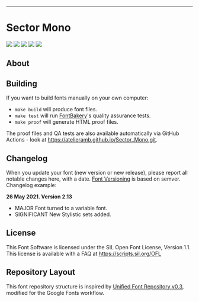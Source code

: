 ----


# Sector Mono

[![][Fontbakery]](https://atelieramb.github.io/Sector_Mono.git/fontbakery/fontbakery-report.html)
[![][Universal]](https://atelieramb.github.io/Sector_Mono.git/fontbakery/fontbakery-report.html)
[![][GF Profile]](https://atelieramb.github.io/Sector_Mono.git/fontbakery/fontbakery-report.html)
[![][Outline Correctness]](https://atelieramb.github.io/Sector_Mono.git/fontbakery/fontbakery-report.html)
[![][Shaping]](https://atelieramb.github.io/Sector_Mono.git/fontbakery/fontbakery-report.html)

[Fontbakery]: https://img.shields.io/endpoint?url=https%3A%2F%2Fraw.githubusercontent.com%2Fatelieramb%2FSector_Mono.git%2Fgh-pages%2Fbadges%2Foverall.json
[GF Profile]: https://img.shields.io/endpoint?url=https%3A%2F%2Fraw.githubusercontent.com%2Fatelieramb%2FSector_Mono.git%2Fgh-pages%2Fbadges%2FGoogleFonts.json
[Outline Correctness]: https://img.shields.io/endpoint?url=https%3A%2F%2Fraw.githubusercontent.com%2Fatelieramb%2FSector_Mono.git%2Fgh-pages%2Fbadges%2FOutlineCorrectnessChecks.json
[Shaping]: https://img.shields.io/endpoint?url=https%3A%2F%2Fraw.githubusercontent.com%2Fatelieramb%2FSector_Mono.git%2Fgh-pages%2Fbadges%2FShapingChecks.json
[Universal]: https://img.shields.io/endpoint?url=https%3A%2F%2Fraw.githubusercontent.com%2Fatelieramb%2FSector_Mono.git%2Fgh-pages%2Fbadges%2FUniversal.json



## About


## Building

If you want to build fonts manually on your own computer:

* `make build` will produce font files.
* `make test` will run [FontBakery](https://github.com/googlefonts/fontbakery)'s quality assurance tests.
* `make proof` will generate HTML proof files.

The proof files and QA tests are also available automatically via GitHub Actions - look at https://atelieramb.github.io/Sector_Mono.git.

## Changelog

When you update your font (new version or new release), please report all notable changes here, with a date.
[Font Versioning](https://github.com/googlefonts/gf-docs/tree/main/Spec#font-versioning) is based on semver. 
Changelog example:

**26 May 2021. Version 2.13**
- MAJOR Font turned to a variable font.
- SIGNIFICANT New Stylistic sets added.

## License

This Font Software is licensed under the SIL Open Font License, Version 1.1.
This license is available with a FAQ at
https://scripts.sil.org/OFL

## Repository Layout

This font repository structure is inspired by [Unified Font Repository v0.3](https://github.com/unified-font-repository/Unified-Font-Repository), modified for the Google Fonts workflow.
